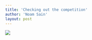```yaml
---
title: 'Checking out the competition'
author: 'Noam Sain'
layout: post
---
```


![](/assets/2018-08-fishing.jpg)